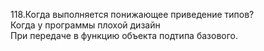 118.Когда выполняется понижающее приведение типов?  
Когда у программы плохой дизайн  
При передаче в функцию объекта подтипа базового.
